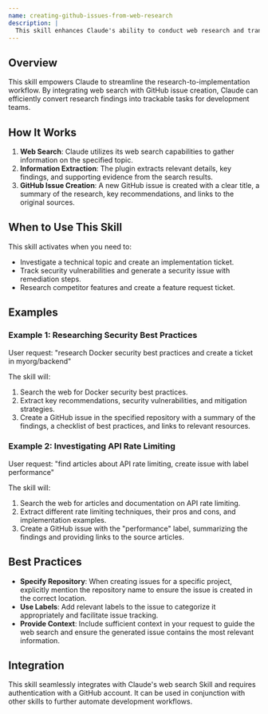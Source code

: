 ```yaml
---
name: creating-github-issues-from-web-research
description: |
  This skill enhances Claude's ability to conduct web research and translate findings into actionable GitHub issues. It automates the process of extracting key information from web search results and formatting it into a well-structured issue, ready for team action. Use this skill when you need to research a topic and create a corresponding GitHub issue for tracking, collaboration, and task management. Trigger this skill by requesting Claude to "research [topic] and create a ticket" or "find [information] and generate a GitHub issue".
---
```


## Overview

This skill empowers Claude to streamline the research-to-implementation workflow. By integrating web search with GitHub issue creation, Claude can efficiently convert research findings into trackable tasks for development teams.

## How It Works

1. **Web Search**: Claude utilizes its web search capabilities to gather information on the specified topic.
2. **Information Extraction**: The plugin extracts relevant details, key findings, and supporting evidence from the search results.
3. **GitHub Issue Creation**: A new GitHub issue is created with a clear title, a summary of the research, key recommendations, and links to the original sources.

## When to Use This Skill

This skill activates when you need to:
- Investigate a technical topic and create an implementation ticket.
- Track security vulnerabilities and generate a security issue with remediation steps.
- Research competitor features and create a feature request ticket.

## Examples

### Example 1: Researching Security Best Practices

User request: "research Docker security best practices and create a ticket in myorg/backend"

The skill will:
1. Search the web for Docker security best practices.
2. Extract key recommendations, security vulnerabilities, and mitigation strategies.
3. Create a GitHub issue in the specified repository with a summary of the findings, a checklist of best practices, and links to relevant resources.

### Example 2: Investigating API Rate Limiting

User request: "find articles about API rate limiting, create issue with label performance"

The skill will:
1. Search the web for articles and documentation on API rate limiting.
2. Extract different rate limiting techniques, their pros and cons, and implementation examples.
3. Create a GitHub issue with the "performance" label, summarizing the findings and providing links to the source articles.

## Best Practices

- **Specify Repository**: When creating issues for a specific project, explicitly mention the repository name to ensure the issue is created in the correct location.
- **Use Labels**: Add relevant labels to the issue to categorize it appropriately and facilitate issue tracking.
- **Provide Context**: Include sufficient context in your request to guide the web search and ensure the generated issue contains the most relevant information.

## Integration

This skill seamlessly integrates with Claude's web search Skill and requires authentication with a GitHub account. It can be used in conjunction with other skills to further automate development workflows.